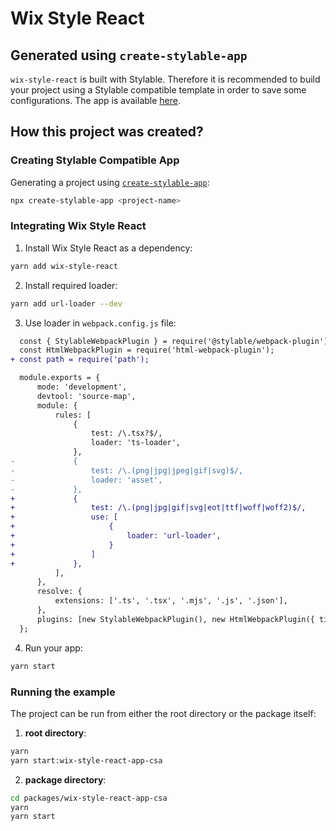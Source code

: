 # Wix Style React

## Generated using `create-stylable-app`

`wix-style-react` is built with Stylable. Therefore it is recommended to build your project using a Stylable compatible template in order to save some configurations.
The app is available [here](https://design-systems-examples.vercel.app).

## How this project was created?

### Creating Stylable Compatible App

Generating a project using [`create-stylable-app`](https://stylable.io/docs/getting-started/install-configure/):

```bash
npx create-stylable-app <project-name>
```

### Integrating Wix Style React

1. Install Wix Style React as a dependency:

```bash
yarn add wix-style-react
```

2. Install required loader:

```bash
yarn add url-loader --dev
```

3. Use loader in `webpack.config.js` file:

```diff
  const { StylableWebpackPlugin } = require('@stylable/webpack-plugin');
  const HtmlWebpackPlugin = require('html-webpack-plugin');
+ const path = require('path');

  module.exports = {
      mode: 'development',
      devtool: 'source-map',
      module: {
          rules: [
              {
                  test: /\.tsx?$/,
                  loader: 'ts-loader',
              },
-             {
-                 test: /\.(png|jpg|jpeg|gif|svg)$/,
-                 loader: 'asset',
-             },
+             {
+                 test: /\.(png|jpg|gif|svg|eot|ttf|woff|woff2)$/,
+                 use: [
+                     {
+                         loader: 'url-loader',
+                     }
+                 ]
+             },
          ],
      },
      resolve: {
          extensions: ['.ts', '.tsx', '.mjs', '.js', '.json'],
      },
      plugins: [new StylableWebpackPlugin(), new HtmlWebpackPlugin({ title: 'Stylable App' })],
  };
```

4. Run your app:

```bash
yarn start
```

### Running the example

The project can be run from either the root directory or the package itself:

1. **root directory**:

```bash
yarn
yarn start:wix-style-react-app-csa
```

2. **package directory**:

```bash
cd packages/wix-style-react-app-csa
yarn
yarn start
```
